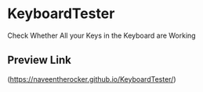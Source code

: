 # KeyboardTester
Check Whether All your Keys in the Keyboard are Working

## Preview Link
(https://naveentherocker.github.io/KeyboardTester/)
